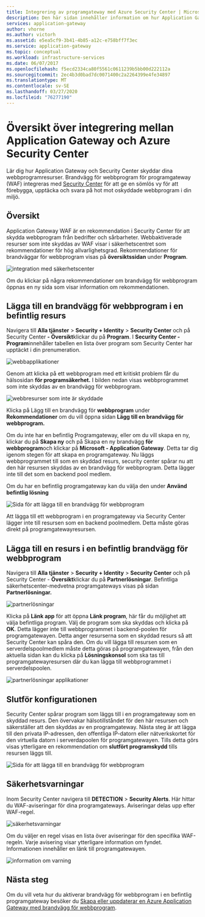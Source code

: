 ```yaml
---
title: Integrering av programgateway med Azure Security Center | Microsoft-dokument
description: Den här sidan innehåller information om hur Application Gateway är integrerat i Azure Security Center.
services: application-gateway
author: vhorne
ms.author: victorh
ms.assetid: e5ea5cf9-3b41-4b85-a12c-e758bff7f3ec
ms.service: application-gateway
ms.topic: conceptual
ms.workload: infrastructure-services
ms.date: 06/07/2017
ms.openlocfilehash: f5ecd2334ca80f5561c0611239b5bb00d222112a
ms.sourcegitcommit: 2ec4b3d0bad7dc0071400c2a2264399e4fe34897
ms.translationtype: MT
ms.contentlocale: sv-SE
ms.lasthandoff: 03/27/2020
ms.locfileid: "76277190"
---
```

# <a name="overview-of-integration-between-application-gateway-and-azure-security-center"></a>Översikt över integrering mellan Application Gateway och Azure Security Center

Lär dig hur Application Gateway och Security Center skyddar dina webbprogramresurser. Brandvägg för webbprogram för programgateway (WAF) integreras med [Security Center](../security-center/security-center-intro.md) för att ge en sömlös vy för att förebygga, upptäcka och svara på hot mot oskyddade webbprogram i din miljö.

## <a name="overview"></a>Översikt

Application Gateway WAF är en rekommendation i Security Center för att skydda webbprogram från bedrifter och sårbarheter. Webbaktiverade resurser som inte skyddas av WAF visar i säkerhetscentret som rekommendationer för hög allvarlighetsgrad. Rekommendationer för brandväggar för webbprogram visas på **översiktssidan** under **Program**.

![integration med säkerhetscenter][1]

Om du klickar på några rekommendationer om brandvägg för webbprogram öppnas en ny sida som visar information om rekommendationen.

## <a name="add-a-web-application-firewall-to-an-existing-resource"></a>Lägga till en brandvägg för webbprogram i en befintlig resurs

Navigera till **Alla tjänster** > **Security + Identity** > **Security Center** och på Security Center **- Översikt**klickar du på **Program**. I **Security Center - Program**innehåller tabellen en lista över program som Security Center har upptäckt i din prenumeration.

![webbapplikationer][3]

Genom att klicka på ett webbprogram med ett kritiskt problem får du hälsosidan **för programsäkerhet.** I bilden nedan visas webbprogrammet som inte skyddas av en brandvägg för webbprogram. 

![webbresurser som inte är skyddade][2]

Klicka på Lägg till en brandvägg för **webbprogram** under **Rekommendationer** om du vill öppna sidan **Lägg till en brandvägg för webbprogram.**

Om du inte har en befintlig Programgateway, eller om du vill skapa en ny, klickar du på **Skapa ny** och på Skapa en ny brandvägg **för webbprogram**och klickar på **Microsoft - Application Gateway**. Detta tar dig igenom stegen för att skapa en programgateway. Nu läggs webbprogrammet till som en skyddad resurs, security center spårar nu att den här resursen skyddas av en brandvägg för webbprogram. Detta lägger inte till det som en backend pool medlem.

Om du har en befintlig programgateway kan du välja den under **Använd befintlig lösning**

![Sida för att lägga till en brandvägg för webbprogram][4]

Att lägga till ett webbprogram i en programgateway via Security Center lägger inte till resursen som en backend poolmedlem. Detta måste göras direkt på programgatewayresursen.

## <a name="add-a-resource-to-an-existing-web-application-firewall"></a>Lägga till en resurs i en befintlig brandvägg för webbprogram

Navigera till **Alla tjänster** > **Security + Identity** > **Security Center** och på Security Center - **Översikt**klickar du på **Partnerlösningar**. Befintliga säkerhetscenter-medvetna programgateways visas på sidan **Partnerlösningar.**

![partnerlösningar][7]

Klicka på **Länk app** för att öppna **Länk program**, här får du möjlighet att välja befintliga program. Välj de program som ska skyddas och klicka på **OK**. Detta lägger inte till webbprogrammet i backend-poolen för programgatewayen. Detta anger resurserna som en skyddad resurs så att Security Center kan spåra den. Om du vill lägga till resursen som en serverdelspoolmedlem måste detta göras på programgatewayen, från den aktuella sidan kan du klicka på **Lösningskonsol** som ska tas till programgatewayresursen där du kan lägga till webbprogrammet i serverdelspoolen.

![partnerlösningar applikationer][6]

## <a name="finalize-configuration"></a>Slutför konfigurationen

Security Center spårar program som läggs till i en programgateway som en skyddad resurs.  Den övervakar hälsotillståndet för den här resursen och säkerställer att den skyddas av en programgateway. Nästa steg är att lägga till den privata IP-adressen, den offentliga IP-datorn eller nätverkskortet för den virtuella datorn i serverdapoolen för programgatewayen. Tills detta görs visas ytterligare en rekommendation om **slutfört programskydd** tills resursen läggs till.

![Sida för att lägga till en brandvägg för webbprogram][5]

## <a name="security-alerts"></a>Säkerhetsvarningar

Inom Security Center navigera till **DETECTION** > **Security Alerts**.  Här hittar du WAF-aviseringar för dina programgateways. Aviseringar delas upp efter WAF-regel.

![säkerhetsvarningar][8]

Om du väljer en regel visas en lista över aviseringar för den specifika WAF-regeln. Varje avisering visar ytterligare information om fyndet. Informationen innehåller en länk till programgatewayen.
 
![information om varning][9]

## <a name="next-steps"></a>Nästa steg

Om du vill veta hur du aktiverar brandvägg för webbprogram i en befintlig programgateway besöker du [Skapa eller uppdaterar en Azure Application Gateway med brandvägg för webbprogram](application-gateway-web-application-firewall-portal.md).

[1]: ./media/application-gateway-integration-security-center/figure1.png
[2]: ./media/application-gateway-integration-security-center/figure2.png
[3]: ./media/application-gateway-integration-security-center/figure3.png
[4]: ./media/application-gateway-integration-security-center/figure4.png
[5]: ./media/application-gateway-integration-security-center/figure5.png
[6]: ./media/application-gateway-integration-security-center/figure6.png
[7]: ./media/application-gateway-integration-security-center/figure7.png
[8]: ./media/application-gateway-integration-security-center/securitycenter.png
[9]: ./media/application-gateway-integration-security-center/figure9.png